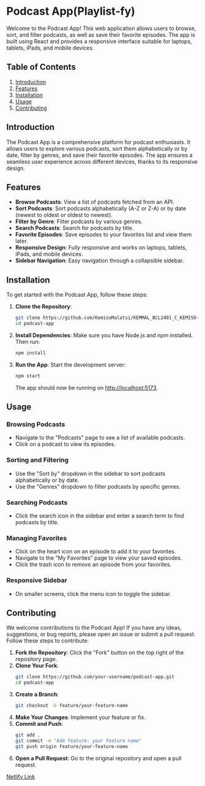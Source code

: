 # Podcast App(Playlist-fy)

Welcome to the Podcast App! This web application allows users to browse, sort, and filter podcasts, as well as save their favorite episodes. The app is built using React and provides a responsive interface suitable for laptops, tablets, iPads, and mobile devices.

## Table of Contents

1. [Introduction](#introduction)
2. [Features](#features)
3. [Installation](#installation)
4. [Usage](#usage)
5. [Contributing](#contributing)


## Introduction

The Podcast App is a comprehensive platform for podcast enthusiasts. It allows users to explore various podcasts, sort them alphabetically or by date, filter by genres, and save their favorite episodes. The app ensures a seamless user experience across different devices, thanks to its responsive design.

## Features

- **Browse Podcasts**: View a list of podcasts fetched from an API.
- **Sort Podcasts**: Sort podcasts alphabetically (A-Z or Z-A) or by date (newest to oldest or oldest to newest).
- **Filter by Genre**: Filter podcasts by various genres.
- **Search Podcasts**: Search for podcasts by title.
- **Favorite Episodes**: Save episodes to your favorites list and view them later.
- **Responsive Design**: Fully responsive and works on laptops, tablets, iPads, and mobile devices.
- **Sidebar Navigation**: Easy navigation through a collapsible sidebar.

## Installation

To get started with the Podcast App, follow these steps:

1. **Clone the Repository**:
   ```bash
   git clone https://github.com/KemisoMalatsi/KEMMAL_BCL2401_C_KEMISO-MALATSI_DJS11.git
   cd podcast-app
   ```

2. **Install Dependencies**:
   Make sure you have Node.js and npm installed. Then run:
   ```bash
   npm install
   ```

3. **Run the App**:
   Start the development server:
   ```bash
   npm start
   ```

   The app should now be running on [http://localhost:5173](http://localhost:5173).

## Usage

### Browsing Podcasts

- Navigate to the "Podcasts" page to see a list of available podcasts.
- Click on a podcast to view its episodes.

### Sorting and Filtering

- Use the "Sort by" dropdown in the sidebar to sort podcasts alphabetically or by date.
- Use the "Genres" dropdown to filter podcasts by specific genres.

### Searching Podcasts

- Click the search icon in the sidebar and enter a search term to find podcasts by title.

### Managing Favorites

- Click on the heart icon on an episode to add it to your favorites.
- Navigate to the "My Favorites" page to view your saved episodes.
- Click the trash icon to remove an episode from your favorites.

### Responsive Sidebar

- On smaller screens, click the menu icon to toggle the sidebar.

## Contributing

We welcome contributions to the Podcast App! If you have any ideas, suggestions, or bug reports, please open an issue or submit a pull request. Follow these steps to contribute:

1. **Fork the Repository**: Click the "Fork" button on the top right of the repository page.
2. **Clone Your Fork**:
   ```bash
   git clone https://github.com/your-username/podcast-app.git
   cd podcast-app
   ```
3. **Create a Branch**:
   ```bash
   git checkout -b feature/your-feature-name
   ```
4. **Make Your Changes**: Implement your feature or fix.
5. **Commit and Push**:
   ```bash
   git add .
   git commit -m "Add feature: your feature name"
   git push origin feature/your-feature-name
   ```
6. **Open a Pull Request**: Go to the original repository and open a pull request.


[Netlify Link](https://kemmal-bcl-2401-c-kemiso-malatsi-djs-11.vercel.app/)
